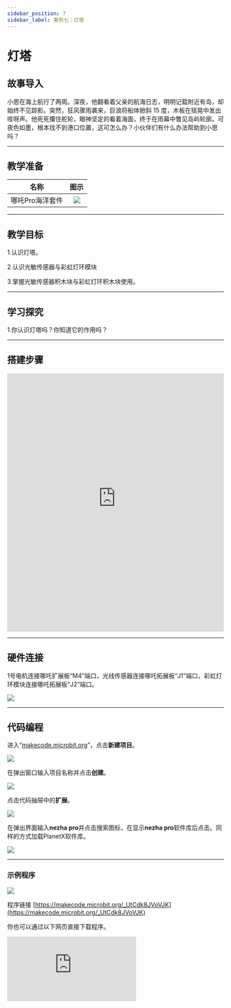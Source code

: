 ```yaml
---
sidebar_position: 7
sidebar_label: 案例七：灯塔
---
```


# 灯塔
## 故事导入
小恩在海上航行了两周。深夜，他翻看着父亲的航海日志，明明记载附近有岛，却始终不见踪影。突然，狂风骤雨袭来，巨浪将船体掀斜 15 度，木板在摇晃中发出吱呀声。他死死攥住舵轮，眼神坚定的看着海面，终于在雨幕中瞥见岛屿轮廓。可夜色如墨，根本找不到港口位置，这可怎么办？小伙伴们有什么办法帮助到小恩吗？

--- 

## 教学准备

|     名称     |            图示            |
| :----------: | :--------------------------: |
|   哪吒Pro海洋套件  |   ![](https://wiki-media-ef.oss-cn-hongkong.aliyuncs.com/docs/microbit/building-blocks/nezha-pro-ocean-kit/nezha-pro-ocean-kit-products-introduction-002.png.png)  |

--- 
## 教学目标 
1.认识灯塔。

2.认识光敏传感器与彩虹灯环模块

3.掌握光敏传感器积木块与彩虹灯环积木块使用。

--- 

## 学习探究

1.你认识灯塔吗？你知道它的作用吗？

--- 
## 搭建步骤

<embed src="https://wiki-media-ef.oss-cn-hongkong.aliyuncs.com/docs/microbit/building-blocks/nezha-pro-ocean-kit/setup-diagram/case07/nezha-pro-ocean-kit-step-07-1.png.pdf" type="application/pdf" width="100%" height="600px" />

--- 

## 硬件连接

1号电机连接哪吒扩展板“M4”端口，光线传感器连接哪吒拓展板“J1”端口，彩虹灯环模块连接哪吒拓展板“J2”端口。

![](https://wiki-media-ef.oss-cn-hongkong.aliyuncs.com/docs/microbit/building-blocks/nezha-pro-ocean-kit/setup-diagram/case07/nezha-pro-ocean-kit-step-07-3.png.png)

--- 
## 代码编程

进入“[makecode.microbit.org](https://makecode.microbit.org)”，点击**新建项目**。

![](https://wiki-media-ef.oss-cn-hongkong.aliyuncs.com/docs/microbit/building-blocks/microbit-space-science-kit/images/microbit-space-science-kit-case01-07.png)

在弹出窗口输入项目名称并点击**创建**。

![](https://wiki-media-ef.oss-cn-hongkong.aliyuncs.com/docs/microbit/building-blocks/microbit-space-science-kit/images/microbit-space-science-kit-case01-11.png)

点击代码抽屉中的**扩展**。

![](https://wiki-media-ef.oss-cn-hongkong.aliyuncs.com/docs/microbit/building-blocks/microbit-space-science-kit/images/microbit-space-science-kit-case01-09.png)

在弹出界面输入**nezha pro**并点击搜索图标，在显示**nezha pro**软件库后点击。同样的方式加载PlanetX软件库。

![](https://wiki-media-ef.oss-cn-hongkong.aliyuncs.com/docs/microbit/building-blocks/microbit-space-science-kit/images/microbit-space-science-kit-case01-10.png)

---
### 示例程序

![](https://wiki-media-ef.oss-cn-hongkong.aliyuncs.com/docs/microbit/building-blocks/nezha-pro-ocean-kit/setup-diagram/case07/nezha-pro-ocean-kit-step-07-2.png.png)

程序链接
[https://makecode.microbit.org/_UtCdk8JVoVJK](https://makecode.microbit.org/_UtCdk8JVoVJK)

你也可以通过以下网页直接下载程序。

<div
    style={{
        position: 'relative',
        paddingBottom: '60%',
        overflow: 'hidden',
    }}
>
    <iframe
        src="https://makecode.microbit.org/_UtCdk8JVoVJK"
        frameborder="0"
        sandbox="allow-popups allow-forms allow-scripts allow-same-origin"
        style={{
            position: 'absolute',
            width: '100%',
            height: '100%',
        }}
    />
</div>

---
### 下载程序

使用 USB 线连接 PC 和 micro:bit V2。

![](https://wiki-media-ef.oss-cn-hongkong.aliyuncs.com/docs/microbit/building-blocks/microbit-space-science-kit/images/microbit-space-science-kit-manual03.gif)

连接成功后，电脑上会识别出一个名为 MICROBIT 的盘符。

![](https://wiki-media-ef.oss-cn-hongkong.aliyuncs.com/docs/microbit/building-blocks/microbit-space-science-kit/images/microbit-space-science-kit-manual06.png)

点击左下角的![](https://wiki-media-ef.oss-cn-hongkong.aliyuncs.com/docs/microbit/building-blocks/microbit-space-science-kit/images/microbit-space-science-kit-manual07.png)，选择**Connect Device**。

![](https://wiki-media-ef.oss-cn-hongkong.aliyuncs.com/docs/microbit/building-blocks/microbit-space-science-kit/images/microbit-space-science-kit-manual11.png)

点击![](https://wiki-media-ef.oss-cn-hongkong.aliyuncs.com/docs/microbit/building-blocks/microbit-space-science-kit/images/microbit-space-science-kit-manual08.png)。

![](https://wiki-media-ef.oss-cn-hongkong.aliyuncs.com/docs/microbit/building-blocks/microbit-space-science-kit/images/microbit-space-science-kit-manual12.png)

点击![](https://wiki-media-ef.oss-cn-hongkong.aliyuncs.com/docs/microbit/building-blocks/microbit-space-science-kit/images/microbit-space-science-kit-manual09.png)。

![](https://wiki-media-ef.oss-cn-hongkong.aliyuncs.com/docs/microbit/building-blocks/microbit-space-science-kit/images/microbit-space-science-kit-manual13.png)

在弹出窗口选择 **BBC micro:bit CMSIS-DAP**，然后选择**连接**，至此，我们的 micro:bit 就已经连接成功。

![](https://wiki-media-ef.oss-cn-hongkong.aliyuncs.com/docs/microbit/building-blocks/microbit-space-science-kit/images/microbit-space-science-kit-manual14.png)

点击**下载程序**

![](https://wiki-media-ef.oss-cn-hongkong.aliyuncs.com/docs/microbit/building-blocks/microbit-space-science-kit/images/microbit-space-science-kit-manual10.png)

---
## 案例演示

光纤传感器检测到环境光照度＜100，彩虹灯环亮黄色灯。

**图片**

---
## 扩展知识

灯塔是建于航道关键部位附近的一种塔状发光航标，以下将从其历史、构造、作用、著名灯塔实例等维度展开介绍：

### 1、发展历史

**古代灯塔：** 公元前约 270 年，托勒密二世委派希腊建筑师索斯特拉图斯在法罗斯岛东端建造了世界上第一座灯塔 —— 法罗斯灯塔，它既为进入亚历山大港的船只指引方向，又展示了埃及君主的显赫名声，成为古代世界七大奇观之一。古罗马人也建造了一系列灯塔，创建了最早的灯塔网络体系，其中奥斯蒂亚灯塔建于公元 50 年，一直留存到公元 15 世纪。

**近代灯塔：** 18 世纪末至 19 世纪相继出现有反射镜的发光器、透镜灯塔、电力灯塔等。1858 年中英《天津条约》签订后规定 “通商各口分设浮桩、号船、塔表、望楼，由领事官与地方官会同酌视建造”，由此拉开了中国近代灯塔建设的序幕。

**现代灯塔：** 20 世纪初，电力和电石乙炔气开始取代煤油作为灯塔的光源，并借由达伦光得以进一步发展，使得黄昏时塔灯能自动点亮，黎明时自动熄灭。随着科学技术的迅猛发展，雷达应答器、DGPS 系统、AIS 船舶自动识别系统等综合导航体系建立，灯塔的导航作用虽被弱化，但其历史文化价值受到各国重视。

### 2、基本构造

**塔身：** 可由各种建筑材料构筑，如石头、砖块、钢铁等，主要是要适应和抵抗风浪等恶劣的自然条件，以保持自身的稳定性和耐久性，塔身高度要适应灯光射程要求。

**灯具：** 由发光器和光辐射器两个基本部分构成。现代灯塔的发光能源主要采用电力，发光器的发光体中心位于聚光透镜的焦点，光源辐射出呈球面的光通过聚光透镜成为有一定扩散角的平行光束。

### 3、主要作用

**导航助航：** 引导船舶航行，帮助船员在茫茫大海中确定方向，找到正确的航道，避开危险区域，如浅滩、暗礁、沙洲等。

**军事防御：** 过去灯塔常被用于军事用途，进行海防瞭望和防范偷渡等，一般与灯塔临近的还有炮台、城堡等防御设施。此外，灯塔在心理战方面也能起到一定作用。

**主权宣誓：** 在争议海域，灯塔常常被当成是主权的象征。

**地理坐标：** 伴随着现代导航技术的发展，灯塔的导航价值在日益减少，但它拥有着潜在的历史文化价值，成为了各国追捧的人文地理坐标。

### 4、著名灯塔

**托雷多赫拉克勒斯灯塔：** 位于西班牙，建造于公元 2 世纪，是到目前为止唯一一座还在使用的古罗马灯塔，还保有 “世界上最古老的可使用灯塔” 的称号。

**好望角灯塔：** 位于南非开普敦省好望角半岛顶端，是非洲最南端的灯塔，也是世界上最著名的灯塔之一。其最初的灯塔建于 1859 年，后因位置不佳等原因进行了多次重建和迁移。

**老铁山灯塔：** 位于中国辽宁省大连市旅顺口南端，三面环海，塔高 14.2 米，直径 6 米，系清政府于 1893 年请法国人制造，由英国人修筑，1997 年被国际航标协会列入 “世界一百座历史文物灯塔之一”。

